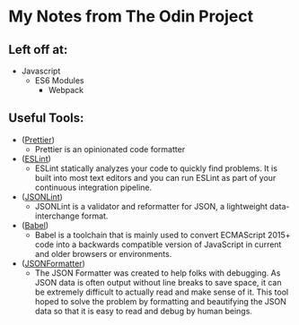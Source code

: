# My Notes from The Odin Project
## Left off at: 
  - Javascript 
      - ES6 Modules
        - Webpack

## Useful Tools:
  - ([Prettier](https://prettier.io/playground/)) 
    - Prettier is an opinionated code formatter
  - ([ESLint](https://eslint.org/))
    - ESLint statically analyzes your code to quickly find problems. It is built into most text editors and you can run ESLint as part of your continuous integration pipeline.
  - ([JSONLint](https://jsonlint.com/))
    - JSONLint is a validator and reformatter for JSON, a lightweight data-interchange format.
  - ([Babel](https://github.com/babel/babel-loader))
    -  Babel is a toolchain that is mainly used to convert ECMAScript 2015+ code into a backwards compatible version of JavaScript in current and older browsers or environments.
  - ([JSONFormatter](https://jsonformatter.curiousconcept.com/#))
    - The JSON Formatter was created to help folks with debugging. As JSON data is often output without line breaks to save space, it can be extremely difficult to actually read and make sense of it. This tool hoped to solve the problem by formatting and beautifying the JSON data so that it is easy to read and debug by human beings. 